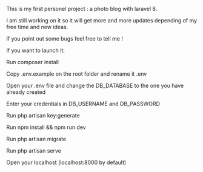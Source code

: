 This is my first personel project : a photo blog with laravel 8.

I am still working on it so it will get more and more updates depending of my free time and new ideas. 

If you point out some bugs feel free to tell me !

If you want to launch it:

Run composer install

Copy .env.example on the root folder and rename it .env

Open your .env file and change the DB_DATABASE to the one you have already created

Enter your credentials in DB_USERNAME and DB_PASSWORD

Run php artisan key:generate

Run npm install && npm run dev

Run php artisan migrate

Run php artisan serve

Open your localhost (localhost:8000 by default)
